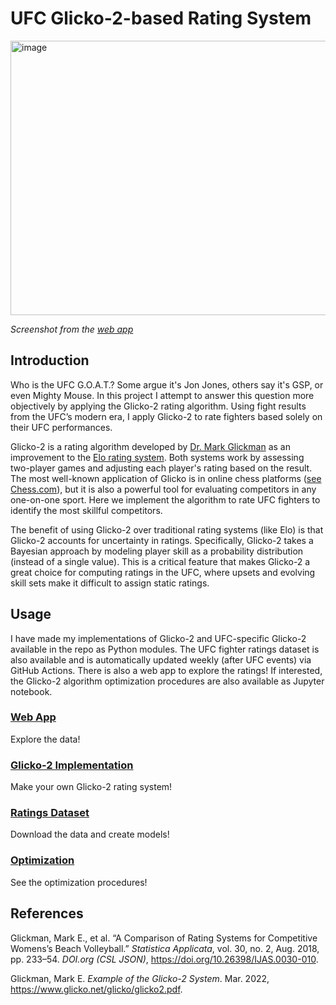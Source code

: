 # UFC Glicko-2-based Rating System

<img width="715" height="439" alt="image" src="https://github.com/user-attachments/assets/24e00bc7-1579-4f36-8058-7a2f09800df0" />

*Screenshot from the [web app](https://ufc-glicko-2.streamlit.app/Rating_Plots)*

## Introduction

Who is the UFC G.O.A.T.? Some argue it's Jon Jones, others say it's GSP, or even Mighty Mouse. In this project I attempt to answer this question more objectively by applying the Glicko-2 rating algorithm. Using fight results from the UFC’s modern era, I apply Glicko-2 to rate fighters based solely on their UFC performances.

Glicko-2 is a rating algorithm developed by [Dr. Mark Glickman](https://www.glicko.net/index.html) as an improvement to the [Elo rating system](https://en.wikipedia.org/wiki/Elo_rating_system). Both systems work by assessing two-player games and adjusting each player's rating based on the result. The most well-known application of Glicko is in online chess platforms ([see Chess.com](https://support.chess.com/en/articles/8566476-how-do-ratings-work-on-chess-com)), but it is also a powerful tool for evaluating competitors in any one-on-one sport. Here we implement the algorithm to rate UFC fighters to identify the most skillful competitors.

The benefit of using Glicko-2 over traditional rating systems (like Elo) is that Glicko-2 accounts for uncertainty in ratings. Specifically, Glicko-2 takes a Bayesian approach by modeling player skill as a probability distribution (instead of a single value). This is a critical feature that makes Glicko-2 a great choice for computing ratings in the UFC, where upsets and evolving skill sets make it difficult to assign static ratings.

## Usage

I have made my implementations of Glicko-2 and UFC-specific Glicko-2 available in the repo as Python modules. The UFC fighter ratings dataset is also available and is automatically updated weekly (after UFC events) via GitHub Actions. There is also a web app to explore the ratings! If interested, the Glicko-2 algorithm optimization procedures are also available as Jupyter notebook.

### [Web App](https://ufc-glicko-2.streamlit.app/)
Explore the data!

### [Glicko-2 Implementation](https://github.com/kliuc/ufc-glicko-2/tree/main/rating)
Make your own Glicko-2 rating system!

### [Ratings Dataset](https://github.com/kliuc/ufc-glicko-2/blob/main/data/ratings.csv)
Download the data and create models!

### [Optimization](https://github.com/kliuc/ufc-glicko-2/blob/main/optimization.ipynb)
See the optimization procedures!

## References

Glickman, Mark E., et al. “A Comparison of Rating Systems for Competitive Womens’s Beach Volleyball.” *Statistica Applicata*, vol. 30, no. 2, Aug. 2018, pp. 233–54. *DOI.org (CSL JSON)*, https://doi.org/10.26398/IJAS.0030-010.

Glickman, Mark E. *Example of the Glicko-2 System*. Mar. 2022, https://www.glicko.net/glicko/glicko2.pdf.




